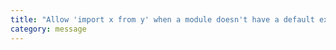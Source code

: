 ```yaml
---
title: "Allow 'import x from y' when a module doesn't have a default export."
category: message
---
```

